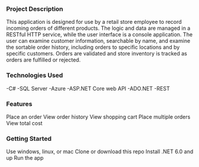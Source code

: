 ### **Project Description**

This application is designed for use by a retail store employee to record incoming orders of different products. The logic and data are managed in a RESTful HTTP service, while the user interface is a console application. The user can examine customer information, searchable by name, and examine the sortable order history, including orders to specific locations and by specific customers. Orders are validated and store inventory is tracked as orders are fulfilled or rejected.

### **Technologies Used**

-C#
-SQL Server
-Azure
-ASP.NET Core web API
-ADO.NET
-REST

### **Features**

Place an order
View order history
View shopping cart
Place multiple orders
View total cost

### **Getting Started**

Use windows, linux, or mac
Clone or download this repo
Install .NET 6.0 and up
Run the app
